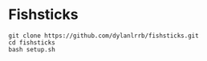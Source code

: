 # Fishsticks

```console
git clone https://github.com/dylanlrrb/fishsticks.git
cd fishsticks
bash setup.sh
```
